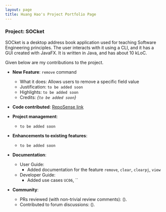 ```yaml
---
layout: page
title: Huang Hao's Project Portfolio Page
---
```


### Project: SOCket

SOCket is a desktop address book application used for teaching Software Engineering principles. The user interacts with it using a CLI, and it has a GUI created with JavaFX. It is written in Java, and has about 10 kLoC.

Given below are my contributions to the project.

* **New Feature**: `remove` command
    * What it does: Allows users to remove a specific field value
    * Justification: `to be added soon`
    * Highlights: `to be added soon`
    * Credits: *{`to be added soon`}*

* **Code contributed**: [RepoSense link](https://nus-cs2103-ay2223s2.github.io/tp-dashboard/?search=huanghao1998&breakdown=true)

* **Project management**:
    * `to be added soon`

* **Enhancements to existing features**:
    * `to be added soon`

* **Documentation**:
    * User Guide:
        * Added documentation for the feature `remove`, `clear`, `clearpj`, `view`
    * Developer Guide:
        * Added use cases `UC06`, ``

* **Community**:
    * PRs reviewed (with non-trivial review comments): ().
    * Contributed to forum discussions: ().

